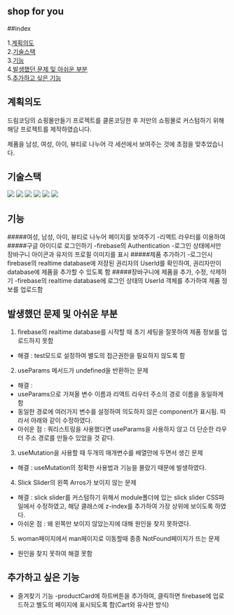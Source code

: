 ## shop for you

##index

1.[계획의도](#계획의도)  
2.[기술스택](#기술스택)  
3.[기능](#기능)  
4.[발생했던 문제 및 아쉬운 부분](#발생했던-문제-및-아쉬운-부분)  
5.[추가하고 싶은 기능](#추가하고-싶은-기능)

## 계획의도

드림코딩의 쇼핑몰만들기 프로젝트를 클론코딩한 후 저만의 쇼핑몰로 커스텀하기 위해 해당 프로젝트를 제작하였습니다.

제품을 남성, 여성, 아이, 뷰티로 나누어 각 세션에서 보여주는 것에 초점을 맞추었습니다.

## 기술스택

<img src="https://img.shields.io/badge/html5-E34F26?style=for-the-badge&logo=html5&logoColor=white">
<img src="https://img.shields.io/badge/javascript-F7DF1E?style=for-the-badge&logo=javascript&logoColor=black">
<img src="https://img.shields.io/badge/react-61DAFB?style=for-the-badge&logo=react&logoColor=black">
<img src="https://img.shields.io/badge/firebase-FFCA28?style=for-the-badge&logo=firebase&logoColor=white">
<img src="https://img.shields.io/badge/Tailwind CSS-06B6D4?style=for-the-badge&logo=Tailwind CSS&logoColor=white"/>
<img src="https://img.shields.io/badge/github-181717?style=for-the-badge&logo=github&logoColor=white">

## 기능

#####여성, 남성, 아이, 뷰티로 나누어 페이지를 보여주기 -리액트 라우터를 이용하여 #####구글 아이디로 로그인하기
-firebase의 Authentication -로그인 상태에서만 장바구니 아이콘과 유저의 프로필 이미지를 표시 #####제품 추가하기 -로그인시 firebase의 realtime database에 저장된 권리자의 UserId를 확인하여,
권리자만이 database에 제품을 추가할 수 있도록 함 #####장바구니에 제품을 추가, 수정, 삭제하기
-firebase의 realtime database에 로그인 상태의 UserId 객체를 추가하여 제품 정보를 업로드함

## 발생했던 문제 및 아쉬운 부분

1. firebase의 realtime database를 시작할 때 초기 세팅을 잘못하여 제품 정보를 업로드하지 못함

- 해결 : test모드로 설정하여 별도의 접근권한을 필요하지 않도록 함

2. useParams 메서드가 undefined을 반환하는 문제

- 해결 :
- useParams으로 가져올 변수 이름과 리액트 라우터 주소의 경로 이름을 동일하게 함
- 동일한 경로에 여러가지 변수를 설정하여 의도하지 않은 component가 표시됨. 따라서 아래와 같이 수정하였다.
- 아쉬운 점 : 쿼리스트링을 사용했다면 useParams을 사용하지 않고 더 단순한 라우터 주소 경로를 만들수 있었을 것 같다.

3. useMutation을 사용할 때 두개의 매개변수를 배열안에 두면서 생긴 문제

- 해결 : useMutation의 정확한 사용법과 기능을 몰랐기 때문에 발생하였다.

4. Slick Slider의 왼쪽 Arros가 보이지 않는 문제

- 해결 : slick slider를 커스텀하기 위해서 module폴더에 있는 slick slider CSS파일에서 수정하였고, 해당 클래스에 z-index를 추가하여 가장 상위에 보이도록 하였다.
- 아쉬운 점 : 왜 왼쪽만 보이지 않았는지에 대해 원인을 찾지 못하였다.

5. woman페이지에서 man페이지로 이동할때 종종 NotFound페이지가 뜨는 문제

- 원인을 찾지 못하여 해결 못함

## 추가하고 싶은 기능

- 즐겨찾기 기능
  -productCard에 하트버튼을 추가하여, 클릭하면 firebase에 업로드하고 별도의 페이지에 표시되도록 함(Cart와 유사한 방식)
